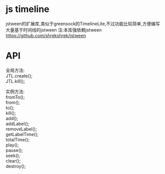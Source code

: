 js timeline
============

jstween的扩展库,类似于greensock的TimelineLite,不过功能比较简单,方便编写大量基于时间线的jstween
注:本库强依赖jstween
https://github.com/shrekshrek/jstween


API
============

全局方法:  
JTL.create();  
JTL.kill();  

实例方法:  
fromTo();  
from();  
to();  
kill();  
add();  
addLabel();  
removeLabel();  
getLabelTime();  
totalTime();  
play();  
pause();  
seek();  
clear();  
destroy();  



